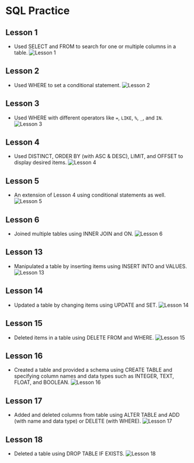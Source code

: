 # SQL Practice

## Lesson 1

* Used SELECT and FROM to search for one or multiple columns in a table.
![Lesson 1](/images/SQL1.png)

## Lesson 2

* Used WHERE to set a conditional statement.
![Lesson 2](/images/SQL2.png)

## Lesson 3

* Used WHERE with different operators like `=`, `LIKE`, `%`, `_`, and `IN`.
![Lesson 3](/images/SQL3.png)

## Lesson 4

* Used DISTINCT, ORDER BY (with ASC & DESC), LIMIT, and OFFSET to display desired items.
![Lesson 4](/images/SQL4.png)

## Lesson 5

* An extension of Lesson 4 using conditional statements as well.
![Lesson 5](/images/SQL5.png)

## Lesson 6

* Joined multiple tables using INNER JOIN and ON.
![Lesson 6](/images/SQL6.png)

## Lesson 13

* Manipulated a table by inserting items using INSERT INTO and VALUES.
![Lesson 13](/images/SQL13.png)

## Lesson 14

* Updated a table by changing items using UPDATE and SET.
![Lesson 14](/images/SQL14.png)

## Lesson 15

* Deleted items in a table using DELETE FROM and WHERE.
![Lesson 15](/images/SQL15.png)

## Lesson 16

* Created a table and provided a schema using CREATE TABLE and specifying column names and data types such as INTEGER, TEXT, FLOAT, and BOOLEAN.
![Lesson 16](/images/SQL16.png)

## Lesson 17

* Added and deleted columns from table using ALTER TABLE and ADD (with name and data type) or DELETE (with WHERE).
![Lesson 17](/images/SQL17.png)

## Lesson 18

* Deleted a table using DROP TABLE IF EXISTS.
![Lesson 18](/images/SQL18.png)
